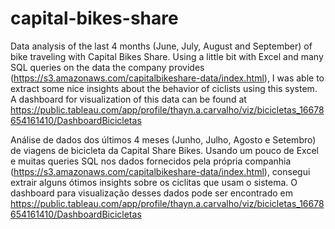 # capital-bikes-share
Data analysis of the last 4 months (June, July, August and September) of bike traveling with Capital Bikes Share.
Using a little bit with Excel and many SQL queries on the data the company provides (https://s3.amazonaws.com/capitalbikeshare-data/index.html), I was able to extract some nice insights about the behavior of ciclists using this system.
A dashboard for visualization of this data can be found at https://public.tableau.com/app/profile/thayn.a.carvalho/viz/bicicletas_16678654161410/DashboardBicicletas

Análise de dados dos últimos 4 meses (Junho, Julho, Agosto e Setembro) de viagens de bicicleta da Capital Share Bikes.
Usando um pouco de Excel e muitas queries SQL nos dados fornecidos pela própria companhia (https://s3.amazonaws.com/capitalbikeshare-data/index.html), consegui extrair alguns ótimos insights sobre os ciclitas que usam o sistema.
O dashboard para visualização desses dados pode ser encontrado em https://public.tableau.com/app/profile/thayn.a.carvalho/viz/bicicletas_16678654161410/DashboardBicicletas

